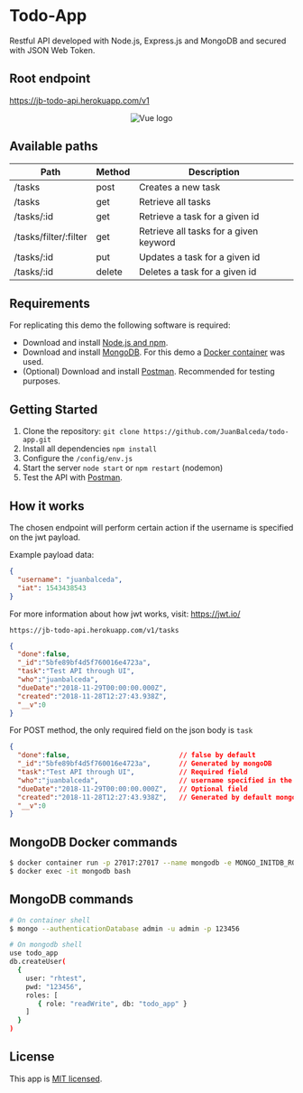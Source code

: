 # Todo-App

Restful API developed with Node.js, Express.js and MongoDB and secured with JSON Web Token.

## Root endpoint

https://jb-todo-api.herokuapp.com/v1

<p align="center"><img width="auto" src="https://balceda.website/images/todo-api.png" alt="Vue logo"></p>

## Available paths

Path | Method | Description 
----------|----------|----------
/tasks | post | Creates a new task
/tasks | get | Retrieve all tasks
/tasks/:id | get | Retrieve a task for a given id
/tasks/filter/:filter | get |  Retrieve all tasks for a given keyword
/tasks/:id | put | Updates a task for a given id
/tasks/:id | delete | Deletes a task for a given id

## Requirements

For replicating this demo the following software is required:

* Download and install [Node.js and npm](https://nodejs.org/en/).
* Download and install [MongoDB](https://www.mongodb.com/). For this demo a [Docker container](#mongodb-docker-commands) was used.
* (Optional) Download and install [Postman](https://www.getpostman.com/). Recommended for testing purposes.

## Getting Started

1. Clone the repository: `git clone https://github.com/JuanBalceda/todo-app.git`
2. Install all dependencies `npm install`
3. Configure the `/config/env.js`
4. Start the server `node start` or `npm restart` (nodemon)
5. Test the API with [Postman](https://www.getpostman.com/).

## How it works

The chosen endpoint will perform certain action if the username is specified on the jwt payload.

Example payload data:

```json
{
  "username": "juanbalceda",
  "iat": 1543438543
}
```
For more information about how jwt works, visit: https://jwt.io/

`https://jb-todo-api.herokuapp.com/v1/tasks`

```json
{
  "done":false,
  "_id":"5bfe89bf4d5f760016e4723a",
  "task":"Test API through UI",
  "who":"juanbalceda",
  "dueDate":"2018-11-29T00:00:00.000Z",
  "created":"2018-11-28T12:27:43.938Z",
  "__v":0
}
```

For POST method, the only required field on the json body is `task`

```json
{
  "done":false,                           // false by default
  "_id":"5bfe89bf4d5f760016e4723a",       // Generated by mongoDB
  "task":"Test API through UI",           // Required field
  "who":"juanbalceda",                    // username specified in the jwt payload data
  "dueDate":"2018-11-29T00:00:00.000Z",   // Optional field
  "created":"2018-11-28T12:27:43.938Z",   // Generated by default mongoose.js
  "__v":0
}
```
## MongoDB Docker commands

```bash
$ docker container run -p 27017:27017 --name mongodb -e MONGO_INITDB_ROOT_USERNAME=admin -e MONGO_INITDB_ROOT_PASSWORD=123456 -d mongo:latest
$ docker exec -it mongodb bash
```
## MongoDB commands

```bash
# On container shell
$ mongo --authenticationDatabase admin -u admin -p 123456

# On mongodb shell
use todo_app
db.createUser(
  {
    user: "rhtest",
    pwd: "123456",
    roles: [ 
       { role: "readWrite", db: "todo_app" }
    ]
  }
)
```

## License

This app is [MIT licensed](./LICENSE).